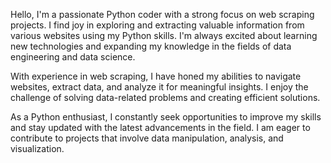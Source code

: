 Hello, I'm a passionate Python coder with a strong focus on web scraping projects. I find joy in exploring and extracting valuable information from various websites using my Python skills. I'm always excited about learning new technologies and expanding my knowledge in the fields of data engineering and data science.

With experience in web scraping, I have honed my abilities to navigate websites, extract data, and analyze it for meaningful insights. I enjoy the challenge of solving data-related problems and creating efficient solutions.

As a Python enthusiast, I constantly seek opportunities to improve my skills and stay updated with the latest advancements in the field. I am eager to contribute to projects that involve data manipulation, analysis, and visualization.
